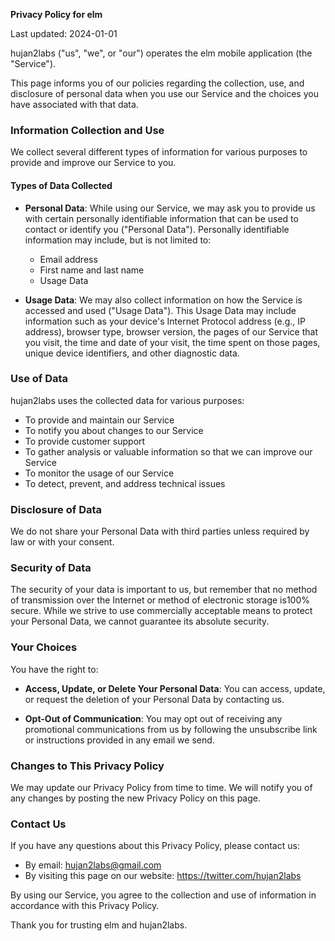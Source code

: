 **Privacy Policy for elm**

Last updated: 2024-01-01

hujan2labs ("us", "we", or "our") operates the elm mobile application (the "Service").

This page informs you of our policies regarding the collection, use, and disclosure of personal data when you use our Service and the choices you have associated with that data.

### Information Collection and Use

We collect several different types of information for various purposes to provide and improve our Service to you.

#### Types of Data Collected

- **Personal Data**: While using our Service, we may ask you to provide us with certain personally identifiable information that can be used to contact or identify you ("Personal Data"). Personally identifiable information may include, but is not limited to:
    
    - Email address
    - First name and last name
    - Usage Data
- **Usage Data**: We may also collect information on how the Service is accessed and used ("Usage Data"). This Usage Data may include information such as your device's Internet Protocol address (e.g., IP address), browser type, browser version, the pages of our Service that you visit, the time and date of your visit, the time spent on those pages, unique device identifiers, and other diagnostic data.

### Use of Data

hujan2labs uses the collected data for various purposes:

- To provide and maintain our Service
- To notify you about changes to our Service
- To provide customer support
- To gather analysis or valuable information so that we can improve our Service
- To monitor the usage of our Service
- To detect, prevent, and address technical issues

### Disclosure of Data

We do not share your Personal Data with third parties unless required by law or with your consent.

### Security of Data

The security of your data is important to us, but remember that no method of transmission over the Internet or method of electronic storage is100% secure. While we strive to use commercially acceptable means to protect your Personal Data, we cannot guarantee its absolute security.

### Your Choices

You have the right to:

- **Access, Update, or Delete Your Personal Data**: You can access, update, or request the deletion of your Personal Data by contacting us.
    
- **Opt-Out of Communication**: You may opt out of receiving any promotional communications from us by following the unsubscribe link or instructions provided in any email we send.
    

### Changes to This Privacy Policy

We may update our Privacy Policy from time to time. We will notify you of any changes by posting the new Privacy Policy on this page.

### Contact Us

If you have any questions about this Privacy Policy, please contact us:

- By email: hujan2labs@gmail.com
- By visiting this page on our website: https://twitter.com/hujan2labs

By using our Service, you agree to the collection and use of information in accordance with this Privacy Policy.

Thank you for trusting elm and hujan2labs.

